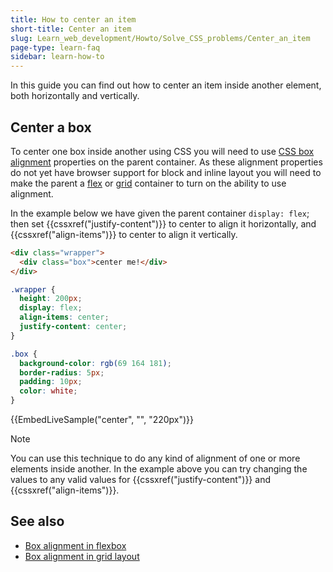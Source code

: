 ```yaml
---
title: How to center an item
short-title: Center an item
slug: Learn_web_development/Howto/Solve_CSS_problems/Center_an_item
page-type: learn-faq
sidebar: learn-how-to
---
```


In this guide you can find out how to center an item inside another element, both horizontally and vertically.

## Center a box

To center one box inside another using CSS you will need to use [CSS box alignment](/en-US/docs/Web/CSS/CSS_box_alignment) properties on the parent container. As these alignment properties do not yet have browser support for block and inline layout you will need to make the parent a [flex](/en-US/docs/Web/CSS/CSS_flexible_box_layout) or [grid](/en-US/docs/Web/CSS/CSS_grid_layout) container to turn on the ability to use alignment.

In the example below we have given the parent container `display: flex`; then set {{cssxref("justify-content")}} to center to align it horizontally, and {{cssxref("align-items")}} to center to align it vertically.

```html live-sample___center
<div class="wrapper">
  <div class="box">center me!</div>
</div>
```

```css live-sample___center
.wrapper {
  height: 200px;
  display: flex;
  align-items: center;
  justify-content: center;
}

.box {
  background-color: rgb(69 164 181);
  border-radius: 5px;
  padding: 10px;
  color: white;
}
```

{{EmbedLiveSample("center", "", "220px")}}

> [!NOTE]
> You can use this technique to do any kind of alignment of one or more elements inside another. In the example above you can try changing the values to any valid values for {{cssxref("justify-content")}} and {{cssxref("align-items")}}.

## See also

- [Box alignment in flexbox](/en-US/docs/Web/CSS/CSS_box_alignment/Box_alignment_in_flexbox)
- [Box alignment in grid layout](/en-US/docs/Web/CSS/CSS_box_alignment/Box_alignment_in_grid_layout)
